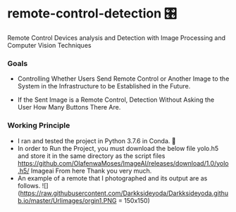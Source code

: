 # remote-control-detection :control_knobs:
Remote Control Devices analysis and Detection with Image Processing and Computer Vision Techniques
### Goals
- Controlling Whether Users Send Remote Control or Another Image to the System in the Infrastructure to be Established in the Future.

- If the Sent Image is a Remote Control, Detection Without Asking the User How Many Buttons There Are.

### Working Principle

- I ran and tested the project in Python 3.7.6 in Conda. :snake:
- In order to Run the Project, you must download the below file yolo.h5 and store it in the same directory as the script files https://github.com/OlafenwaMoses/ImageAI/releases/download/1.0/yolo.h5/
Imageai From here Thank you very much.
- An example of a remote that I photographed and its output are as follows.
![](https://raw.githubusercontent.com/Darkksideyoda/Darkksideyoda.github.io/master/Urlimages/orgin1.PNG = 150x150)
